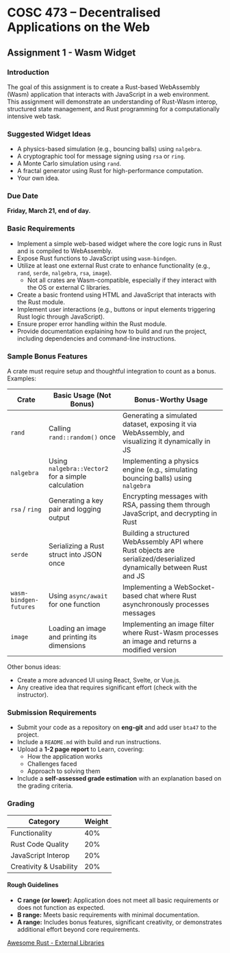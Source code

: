 # COSC 473 – Decentralised Applications on the Web  
## Assignment 1 - Wasm Widget  

### Introduction  
The goal of this assignment is to create a Rust-based WebAssembly (Wasm) application that interacts with JavaScript in a web environment. This assignment will demonstrate an understanding of Rust-Wasm interop, structured state management, and Rust programming for a computationally intensive web task.

### Suggested Widget Ideas  
- A physics-based simulation (e.g., bouncing balls) using `nalgebra`.  
- A cryptographic tool for message signing using `rsa` or `ring`.  
- A Monte Carlo simulation using `rand`.  
- A fractal generator using Rust for high-performance computation.  
- Your own idea.  

### Due Date  
**Friday, March 21, end of day.**  

### Basic Requirements  
- Implement a simple web-based widget where the core logic runs in Rust and is compiled to WebAssembly.  
- Expose Rust functions to JavaScript using `wasm-bindgen`.  
- Utilize at least one external Rust crate to enhance functionality (e.g., `rand`, `serde`, `nalgebra`, `rsa`, `image`).  
  - Not all crates are Wasm-compatible, especially if they interact with the OS or external C libraries.  
- Create a basic frontend using HTML and JavaScript that interacts with the Rust module.  
- Implement user interactions (e.g., buttons or input elements triggering Rust logic through JavaScript).  
- Ensure proper error handling within the Rust module.  
- Provide documentation explaining how to build and run the project, including dependencies and command-line instructions.  

### Sample Bonus Features  
A crate must require setup and thoughtful integration to count as a bonus. Examples:

| Crate | Basic Usage (Not Bonus) | Bonus-Worthy Usage |
|------|-------------------|-------------------|
| `rand` | Calling `rand::random()` once | Generating a simulated dataset, exposing it via WebAssembly, and visualizing it dynamically in JS |
| `nalgebra` | Using `nalgebra::Vector2` for a simple calculation | Implementing a physics engine (e.g., simulating bouncing balls) using `nalgebra` |
| `rsa` / `ring` | Generating a key pair and logging output | Encrypting messages with RSA, passing them through JavaScript, and decrypting in Rust |
| `serde` | Serializing a Rust struct into JSON once | Building a structured WebAssembly API where Rust objects are serialized/deserialized dynamically between Rust and JS |
| `wasm-bindgen-futures` | Using `async/await` for one function | Implementing a WebSocket-based chat where Rust asynchronously processes messages |
| `image` | Loading an image and printing its dimensions | Implementing an image filter where Rust-Wasm processes an image and returns a modified version |

Other bonus ideas:
- Create a more advanced UI using React, Svelte, or Vue.js.  
- Any creative idea that requires significant effort (check with the instructor).  

### Submission Requirements  
- Submit your code as a repository on **eng-git** and add user `bta47` to the project.  
- Include a `README.md` with build and run instructions.  
- Upload a **1-2 page report** to Learn, covering:
  - How the application works  
  - Challenges faced  
  - Approach to solving them  
- Include a **self-assessed grade estimation** with an explanation based on the grading criteria.  

### Grading  

| Category | Weight |
|----------|--------|
| Functionality | 40% |
| Rust Code Quality | 20% |
| JavaScript Interop | 20% |
| Creativity & Usability | 20% |

#### Rough Guidelines  
- **C range (or lower):** Application does not meet all basic requirements or does not function as expected.  
- **B range:** Meets basic requirements with minimal documentation.  
- **A range:** Includes bonus features, significant creativity, or demonstrates additional effort beyond core requirements.  

[Awesome Rust - External Libraries](https://github.com/rust-unofficial/awesome-rust)
